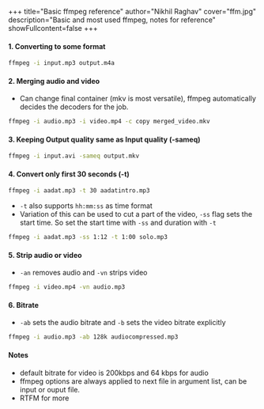 +++
title="Basic ffmpeg reference"
author="Nikhil Raghav"
cover="ffm.jpg"
description="Basic and most used ffmpeg, notes for reference"
showFullcontent=false
+++

#### 1. Converting to some format
```bash
ffmpeg -i input.mp3 output.m4a
```

#### 2. Merging audio and video
- Can change final container (mkv is most versatile), ffmpeg automatically decides the decoders for the job.
```bash
ffmpeg -i audio.mp3 -i video.mp4 -c copy merged_video.mkv
```
#### 3. Keeping Output quality same as Input quality (-sameq)
```bash
ffmpeg -i input.avi -sameq output.mkv
```
#### 4. Convert only first 30 seconds (-t)
```bash
ffmpeg -i aadat.mp3 -t 30 aadatintro.mp3
```
- `-t` also supports `hh:mm:ss` as time format
- Variation of this can be used to cut a part of the video, `-ss` flag sets the start time. So set the start time with `-ss` and duration with `-t`
```bash
ffmpeg -i aadat.mp3 -ss 1:12 -t 1:00 solo.mp3
```
#### 5. Strip audio or video 
- `-an` removes audio and `-vn` strips video 
```bash
ffmpeg -i video.mp4 -vn audio.mp3
```
#### 6. Bitrate
- `-ab` sets the audio bitrate and `-b` sets the video bitrate explicitly
```bash
ffmpeg -i audio.mp3 -ab 128k audiocompressed.mp3
```

#### Notes
- default bitrate for video is 200kbps and 64 kbps for audio
- ffmpeg options are always applied to next file in argument list, can be input or ouput file.
- RTFM for more

